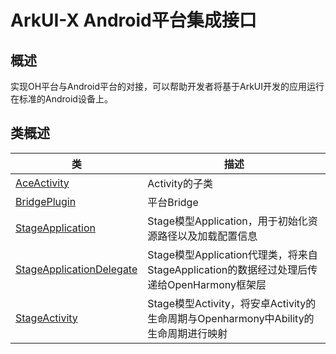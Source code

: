 # ArkUI-X Android平台集成接口

## 概述

实现OH平台与Android平台的对接，可以帮助开发者将基于ArkUI开发的应用运行在标准的Android设备上。

## 类概述

| 类    | 描述               |
| ----------- | ---------------------------------- |
| [AceActivity](AceActivity.md) | Activity的子类 |
| [BridgePlugin](BridgePlugin.md) | 平台Bridge |
| [StageApplication](StageApplication.md) | Stage模型Application，用于初始化资源路径以及加载配置信息 |
| [StageApplicationDelegate](StageApplicationDelegate.md) | Stage模型Application代理类，将来自StageApplication的数据经过处理后传递给OpenHarmony框架层 |
| [StageActivity](StageActivity.md) | Stage模型Activity，将安卓Activity的生命周期与Openharmony中Ability的生命周期进行映射 |
